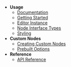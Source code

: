 * **Usage**
  * [Documentation](/)
  * [Getting Started](/getting-started.md)
  * [Editor Instance](/editor.md)
  * [Node Interface Types](/interface-types.md)
  * [Styling](/styling.md)
* **Custom Nodes**
  * [Creating Custom Nodes](/custom-nodes.md)
  * [Prebuilt Options](/prebuilt-options.md)
* **Reference**
  * [API Reference](/api/index.html)